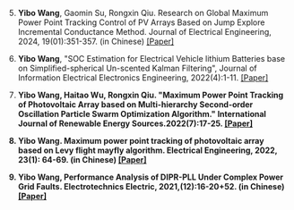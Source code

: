 5. <strong>Yibo Wang</strong>, Gaomin Su, Rongxin Qiu. Research on Global Maximum Power Point Tracking Control of PV Arrays Based on Jump Explore Incremental Conductance Method. Journal of Electrical Engineering, 2024, 19(01):351-357. (in Chinese) [[Paper]](http://www.cjeecmp.cn/CN/10.11985/2024.01.038)

4. <strong>Yibo Wang</strong>, "SOC Estimation for Electrical Vehicle lithium Batteries base on Simplified-spherical Un-scented Kalman Filtering", Journal of Information Electrical Electronics Engineering, 2022(4):1-11. [[Paper]](https://jieee.a2zjournals.com/index.php/ieee/article/view/20)

3. <strong>Yibo Wang<strong>, Haitao Wu, Rongxin Qiu. "Maximum Power Point Tracking of Photovoltaic Array based on Multi-hierarchy Second-order Oscillation Particle Swarm Optimization Algorithm." International Journal of Renewable Energy Sources.2022(7):17-25. [[Paper]](https://www.iaras.org/home/caijres/maximum-power-point-tracking-of-photovoltaic-array-based-on-multi-hierarchy-second-order-oscillation-particle-swarm-optimization-algorithm)

2. <strong>Yibo Wang<strong>. Maximum power point tracking of photovoltaic array based on Levy flight mayfly algorithm. Electrical Engineering, 2022, 23(1): 64-69. (in Chinese) [[Paper]](http://dqjs.cesmedia.cn/CN/abstract/abstract3388.shtml)

1. <strong>Yibo Wang<strong>, Performance Analysis of DIPR-PLL Under Complex Power Grid Faults. Electrotechnics Electric, 2021,(12):16-20+52. (in Chinese) [[Paper]](http://www.idgdq.cn/jianSuo/jianSuoDetail-1900.htm?ColumType=2&Year=12&Month=)


